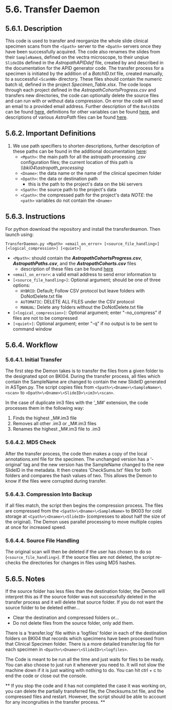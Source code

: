 # 5.6. Transfer Daemon

## 5.6.1. Description
This code is used to transfer and reorganize the whole slide clinical specimen scans from the ```<Spath>``` server to the ```<Dpath>``` servers once they have been successfully acquired. The code also renames the slides from their ```SampleName```s, defined on the vectra microscope, to their unqiue ```SlideID```s defined in the *AstropathAPIDdef* file, created by and described in the documentation for the APID generator code. The transfer process for a specimen is initiated by the addition of a *BatchID.txt* file, created manually, to a successful ```<ScanNN>``` directory. These files should contain the numeric batch id, defined in the project *Specimen_Table.xlsx*. The code loops through each project defined in the *AstropathCohortsProgress.csv* and transfers new directories, the code can optionally delete the source files and can run with or without data compression. On error the code will send an email to a provided email address. Further description of the ```BatchID```s can be found [here](../../scans/docs/scanning/BatchIDs.md/#446-batchids), definitions for other variables can be found [here](../../scans/docs/Definitions.md/#431-identification-definitions), and descriptions of various *AstroPath* files can be found [here](../../scans/docs/AstroPathProcessingDirectoryandInitializingProjects.md/#451-astropath_processing-directory).

## 5.6.2. Important Definitions

1. We use path specifiers to shorten descriptions, further description of these paths can be found in the additional documentation [here](../../scans/docs/Definitions.md/#432-path-definitions):
   - ```<Mpath>```: the main path for all the astropath processing *.csv* configuration files; the current location of this path is *\\\\bki04\astropath_processing*
   - ```<Dname>```: the data name or the name of the clinical specimen folder
   - ```<Dpath>```: the data or destination path
      - this is the path to the project's data on the bki servers
   - ```<Spath>```: the source path to the project's data
   - ```<Cpath>```: the compressed path for the project's data
   *NOTE*: the ```<path>``` variables do not contain the ```<Dname>```

## 5.6.3. Instructions
For python download the repository and install the transferdeamon. Then launch using:

```TransferDaemon.py <Mpath> <email_on_error> [<source_file_handling>] [<logical_compression>] [<quiet>]```

- ```<Mpath>```: should contain the ***AstropathCohortsProgress.csv***, ***AstropathPaths.csv***, and the ***AstropathCohorts.csv*** files
  - description of these files can be found [here](../../scans/docs/AstroPathProcessingDirectoryandInitializingProjects.md/#451-astropath_processing-directory)
- ```<email_on_error>```: a valid email address to send error information to
- ```[<source_file_handling>]```: Optional argument; should be one of three options:
  - ```HYBRID```: Default; Follow CSV protocol but leave folders with DoNotDelete.txt file
  - ```AUTOMATIC```: DELETE ALL FILES under the CSV protocol
  - ```MANUAL```: Delete any folders without the DoNotDelete.txt file
- ```[<logical_compression>]```: Optional argument; enter "-no_compress" if files are not to be compressed
- ```[<quiet>]```: Optional argument; enter "-q" if no output is to be sent to command window
  
## 5.6.4. Workflow
### 5.6.4.1. Initial Transfer
The first step the Demon takes is to transfer the files from a given folder to the designated spot on BKI04. During the transfer process, all files which contain the SampleName are changed to contain the new SlideID generated in ASTgen.py. The script copies files from ```<Spath>\<Dname>\<SampleName>\<scan>``` to ```<Dpath>\<Dname>\<SlideID>\<im3>\<scan>```. 

In the case of duplicate im3 files with the ‘_M#’ extension, the code processes them in the following way:
  1.	Finds the highest <filename>_M#.im3 file
  2.	Removes all other <filename>.im3 or <filename>_M#.im3 files
  3.	Renames the highest <filename>_M#.im3 file to <filename>.im3

### 5.6.4.2. MD5 Check
After the transfer process, the code then makes a copy of the local annotations.xml file for the specimen. The unchanged version has a ‘-original’ tag and the new version has the SampleName changed to the new SlideID in the metadata. 
It then creates ‘CheckSums.txt’ files for both folders and compares the hash values of two. This allows the Demon to know if the files were corrupted during transfer.

### 5.6.4.3. Compression Into Backup
If all files match, the script then begins the compression process. The files are compressed from the ```<Spath>\<Dname>\<SampleName>``` to BKI03 for cold storage at ```<Cpath>\<Dname>\<SlideID>``` (compresses to about half the size of the original). The Demon uses parallel processing to move multiple copies at once for increased speed.

### 5.6.4.4. Source File Handling
The original scan will then be deleted if the user has chosen to do so (```<source_file_handling>```). If the source files are not deleted, the script re-checks the directories for changes in files using MD5 hashes.

## 5.6.5. Notes

If the source folder has less files than the destination folder, the Demon will interpret this as if the source folder was not successfully deleted in the transfer process and it will delete that source folder. If you do not want the source folder to be deleted either… 
- Clear the destination and compressed folders or… 
- Do not delete files from the source folder, only add them.

There is a ‘transfer.log’ file within a ‘logfiles’ folder in each of the destination folders on BKI04 that records which specimens have been processed from that Clinical Specimen folder. There is a more detailed transfer.log file for each specimen in ```<Dpath>\<Dname>\<SlideID>\<logfiles>```.

The Code is meant to be run all the time and just waits for files to be ready. You can also choose to just run it whenever you need to. It will not slow the machine down if it is just waiting with nothing to do. You can hit ctrl + c to end the code or close out the console. 

** If you stop the code and it has not completed the case it was working on, you can delete the partially transferred file, the Checksums.txt file, and the compressed files and restart. However, the script should be able to account for any incongruities in the transfer process. **
